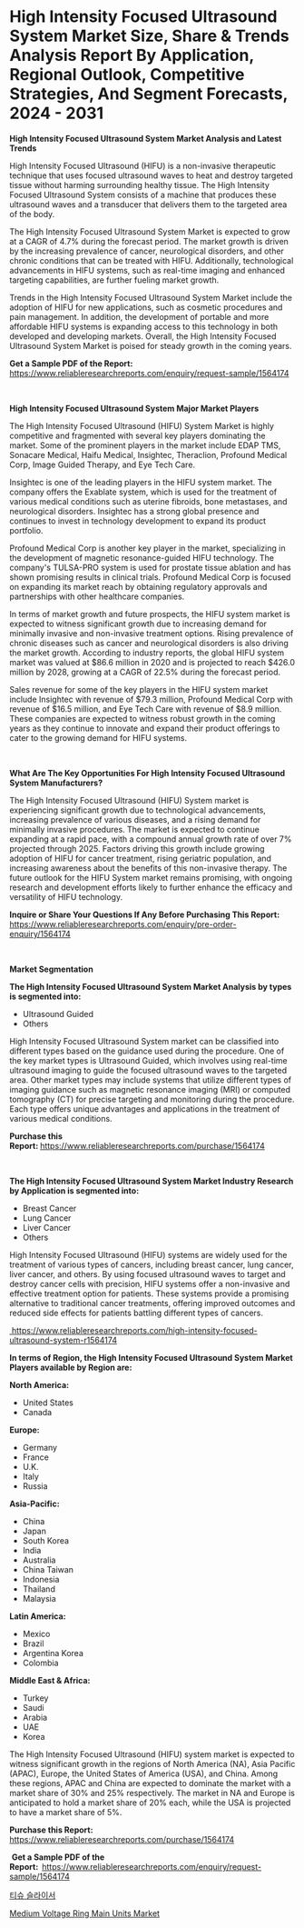 <p><h1>High Intensity Focused Ultrasound System Market Size, Share & Trends Analysis Report By Application, Regional Outlook, Competitive Strategies, And Segment Forecasts, 2024 - 2031</h1></p><p><strong>High Intensity Focused Ultrasound System Market Analysis and Latest Trends</strong></p>
<p><p>High Intensity Focused Ultrasound (HIFU) is a non-invasive therapeutic technique that uses focused ultrasound waves to heat and destroy targeted tissue without harming surrounding healthy tissue. The High Intensity Focused Ultrasound System consists of a machine that produces these ultrasound waves and a transducer that delivers them to the targeted area of the body.</p><p>The High Intensity Focused Ultrasound System Market is expected to grow at a CAGR of 4.7% during the forecast period. The market growth is driven by the increasing prevalence of cancer, neurological disorders, and other chronic conditions that can be treated with HIFU. Additionally, technological advancements in HIFU systems, such as real-time imaging and enhanced targeting capabilities, are further fueling market growth.</p><p>Trends in the High Intensity Focused Ultrasound System Market include the adoption of HIFU for new applications, such as cosmetic procedures and pain management. In addition, the development of portable and more affordable HIFU systems is expanding access to this technology in both developed and developing markets. Overall, the High Intensity Focused Ultrasound System Market is poised for steady growth in the coming years.</p></p>
<p><strong>Get a Sample PDF of the Report:&nbsp;</strong> <a href="https://www.reliableresearchreports.com/enquiry/request-sample/1564174">https://www.reliableresearchreports.com/enquiry/request-sample/1564174</a></p>
<p>&nbsp;</p>
<p><strong>High Intensity Focused Ultrasound System Major Market Players</strong></p>
<p><p>The High Intensity Focused Ultrasound (HIFU) System Market is highly competitive and fragmented with several key players dominating the market. Some of the prominent players in the market include EDAP TMS, Sonacare Medical, Haifu Medical, Insightec, Theraclion, Profound Medical Corp, Image Guided Therapy, and Eye Tech Care.</p><p>Insightec is one of the leading players in the HIFU system market. The company offers the Exablate system, which is used for the treatment of various medical conditions such as uterine fibroids, bone metastases, and neurological disorders. Insightec has a strong global presence and continues to invest in technology development to expand its product portfolio.</p><p>Profound Medical Corp is another key player in the market, specializing in the development of magnetic resonance-guided HIFU technology. The company's TULSA-PRO system is used for prostate tissue ablation and has shown promising results in clinical trials. Profound Medical Corp is focused on expanding its market reach by obtaining regulatory approvals and partnerships with other healthcare companies.</p><p>In terms of market growth and future prospects, the HIFU system market is expected to witness significant growth due to increasing demand for minimally invasive and non-invasive treatment options. Rising prevalence of chronic diseases such as cancer and neurological disorders is also driving the market growth. According to industry reports, the global HIFU system market was valued at $86.6 million in 2020 and is projected to reach $426.0 million by 2028, growing at a CAGR of 22.5% during the forecast period.</p><p>Sales revenue for some of the key players in the HIFU system market include Insightec with revenue of $79.3 million, Profound Medical Corp with revenue of $16.5 million, and Eye Tech Care with revenue of $8.9 million. These companies are expected to witness robust growth in the coming years as they continue to innovate and expand their product offerings to cater to the growing demand for HIFU systems.</p></p>
<p>&nbsp;</p>
<p><strong>What Are The Key Opportunities For High Intensity Focused Ultrasound System Manufacturers?</strong></p>
<p><p>The High Intensity Focused Ultrasound (HIFU) System market is experiencing significant growth due to technological advancements, increasing prevalence of various diseases, and a rising demand for minimally invasive procedures. The market is expected to continue expanding at a rapid pace, with a compound annual growth rate of over 7% projected through 2025. Factors driving this growth include growing adoption of HIFU for cancer treatment, rising geriatric population, and increasing awareness about the benefits of this non-invasive therapy. The future outlook for the HIFU System market remains promising, with ongoing research and development efforts likely to further enhance the efficacy and versatility of HIFU technology.</p></p>
<p><strong>Inquire or Share Your Questions If Any Before Purchasing This Report:</strong> <a href="https://www.reliableresearchreports.com/enquiry/pre-order-enquiry/1564174">https://www.reliableresearchreports.com/enquiry/pre-order-enquiry/1564174</a></p>
<p>&nbsp;</p>
<p><strong>Market Segmentation</strong></p>
<p><strong>The High Intensity Focused Ultrasound System Market Analysis by types is segmented into:</strong></p>
<p><ul><li>Ultrasound Guided</li><li>Others</li></ul></p>
<p><p>High Intensity Focused Ultrasound System market can be classified into different types based on the guidance used during the procedure. One of the key market types is Ultrasound Guided, which involves using real-time ultrasound imaging to guide the focused ultrasound waves to the targeted area. Other market types may include systems that utilize different types of imaging guidance such as magnetic resonance imaging (MRI) or computed tomography (CT) for precise targeting and monitoring during the procedure. Each type offers unique advantages and applications in the treatment of various medical conditions.</p></p>
<p><strong>Purchase this Report:&nbsp;</strong><a href="https://www.reliableresearchreports.com/purchase/1564174">https://www.reliableresearchreports.com/purchase/1564174</a></p>
<p>&nbsp;</p>
<p><strong>The High Intensity Focused Ultrasound System Market Industry Research by Application is segmented into:</strong></p>
<p><ul><li>Breast Cancer</li><li>Lung Cancer</li><li>Liver Cancer</li><li>Others</li></ul></p>
<p><p>High Intensity Focused Ultrasound (HIFU) systems are widely used for the treatment of various types of cancers, including breast cancer, lung cancer, liver cancer, and others. By using focused ultrasound waves to target and destroy cancer cells with precision, HIFU systems offer a non-invasive and effective treatment option for patients. These systems provide a promising alternative to traditional cancer treatments, offering improved outcomes and reduced side effects for patients battling different types of cancers.</p></p>
<p><a href="https://www.reliableresearchreports.com/high-intensity-focused-ultrasound-system-r1564174">&nbsp;https://www.reliableresearchreports.com/high-intensity-focused-ultrasound-system-r1564174</a></p>
<p><strong>In terms of Region, the High Intensity Focused Ultrasound System Market Players available by Region are:</strong></p>
<p>
    <p> <strong> North America: </strong>
        <ul>
            <li>United States</li>
            <li>Canada</li>
        </ul>
        </p> 
    <p> <strong> Europe: </strong>
        <ul>
            <li>Germany</li>
            <li>France</li>
            <li>U.K.</li>
            <li>Italy</li>
            <li>Russia</li>
        </ul>
        </p> 
    <p> <strong> Asia-Pacific: </strong>
        <ul>
            <li>China</li>
            <li>Japan</li>
            <li>South Korea</li>
            <li>India</li>
            <li>Australia</li>
            <li>China Taiwan</li>
            <li>Indonesia</li>
            <li>Thailand</li>
            <li>Malaysia</li>
        </ul>
        </p> 
    <p> <strong> Latin America: </strong>
        <ul>
            <li>Mexico</li>
            <li>Brazil</li>
            <li>Argentina Korea</li>
            <li>Colombia</li>
        </ul>
        </p> 
    <p> <strong> Middle East & Africa: </strong>
        <ul>
            <li>Turkey</li>
            <li>Saudi</li>
            <li>Arabia</li>
            <li>UAE</li>
            <li>Korea</li>
        </ul>
    </p>
    </p>
<p><p>The High Intensity Focused Ultrasound (HIFU) system market is expected to witness significant growth in the regions of North America (NA), Asia Pacific (APAC), Europe, the United States of America (USA), and China. Among these regions, APAC and China are expected to dominate the market with a market share of 30% and 25% respectively. The market in NA and Europe is anticipated to hold a market share of 20% each, while the USA is projected to have a market share of 5%.</p></p>
<p><strong>Purchase this Report: </strong><a href="https://www.reliableresearchreports.com/purchase/1564174">https://www.reliableresearchreports.com/purchase/1564174</a></p>
<p>&nbsp;<strong>Get a Sample PDF of the Report:&nbsp;&nbsp;</strong><a href="https://www.reliableresearchreports.com/enquiry/request-sample/1564174">https://www.reliableresearchreports.com/enquiry/request-sample/1564174</a></p>
<p><strong></strong></p>
<p><p><a href="https://github.com/Hubertstyenger6685/Market-Research-Report-List-2/blob/main/8177793126691.md">티슈 슬라이서</a></p><p><a href="https://github.com/almainyongb/Market-Research-Report-List-1/blob/main/medium-voltage-ring-main-units-market.md">Medium Voltage Ring Main Units Market</a></p></p>